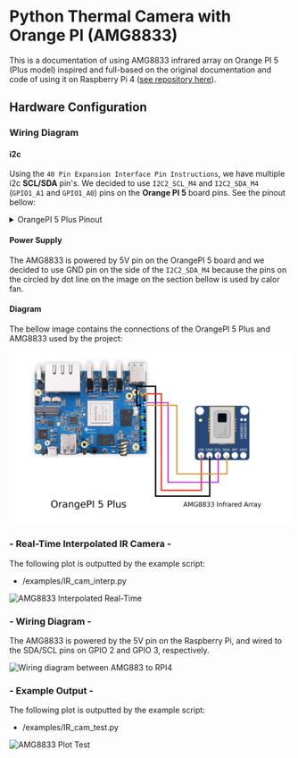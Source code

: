 # Python Thermal Camera with Orange PI (AMG8833)

This is a documentation of using AMG8833 infrared array on Orange PI 5 (Plus model) inspired and full-based on the original documentation and code of using it on Raspberry Pi 4 ([see repository here](https://github.com/makerportal/AMG8833_IR_cam)).

## Hardware Configuration

### Wiring Diagram

#### i2c

Using the `40 Pin Expansion Interface Pin Instructions`, we have multiple i2c **SCL/SDA** pin's. We decided to use `I2C2_SCL_M4` and `I2C2_SDA_M4` (`GPIO1_A1` and `GPIO1_A0`) pins on the **Orange PI 5** board pins. See the pinout bellow:

<details>
    <summary>OrangePI 5 Plus Pinout</summary>

    ### Heading
    ![Orange Pi 5 Plus](./.github/pinout.png)

</details>


#### Power Supply

The AMG8833 is powered by 5V pin on the OrangePI 5 board and we decided to use GND pin on the side of the `I2C2_SDA_M4` because the pins on the circled by dot line on the image on the section bellow is used by calor fan.

#### Diagram

The bellow image contains the connections of the OrangePI 5 Plus and AMG8833 used by the project:

![OrangePI 5 Plus and AMG8833 Diagram](./.github/hardware.png)

### - Real-Time Interpolated IR Camera - 

The following plot is outputted by the example script:
 - /examples/IR_cam_interp.py

![AMG8833 Interpolated Real-Time](https://static1.squarespace.com/static/59b037304c0dbfb092fbe894/t/6000b926078d244fe1a01fb5/1610660212607/ir_cam_interp_video_demo.gif?format=1000w)

### - Wiring Diagram - 

The AMG8833 is powered by the 5V pin on the Raspberry Pi, and wired to the SDA/SCL pins on GPIO 2 and GPIO 3, respectively. 

![Wiring diagram between AMG883 to RPI4](https://static1.squarespace.com/static/59b037304c0dbfb092fbe894/t/600078199e8a7b75b93b463d/1610643545338/amg8833_RPi4_wiring.png?format=1000w)

### - Example Output - 

The following plot is outputted by the example script:
 - /examples/IR_cam_test.py

![AMG8833 Plot Test](https://static1.squarespace.com/static/59b037304c0dbfb092fbe894/t/60008c350b092f4fbc949df7/1610648652687/AMG8833_IR_cam_test.png?format=1000w)
